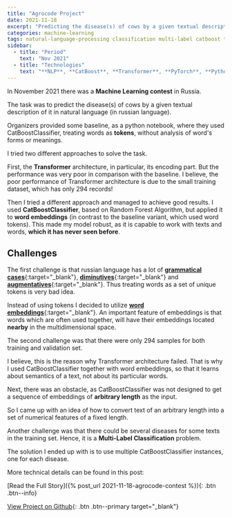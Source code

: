 ```yaml
---
title: "Agrocode Project"
date: 2021-11-18
excerpt: "Predicting the disease(s) of cows by a given textual description. My solution to Agro Code Contest."
categories: machine-learning
tags: natural-language-processing classification multi-label catboost transformer pytorch python featured
sidebar:
  - title: "Period"
    text: "Nov 2021"
  - title: "Technologies"
    text: "**NLP**, **CatBoost**, **Transformer**, **PyTorch**, **Python**"
---
```


In November 2021 there was a **Machine Learning contest** in Russia.

The task was to predict the disease(s) of cows by a given textual
description of it in natural language (in russian language).

Organizers provided some baseline, as a python notebook,
where they used CatBoostClassifier, treating words as **tokens**,
without analysis of word's forms or meanings.

I tried two different approaches to solve the task.

First, the **Transformer** architecture, in particular, its encoding part.
But the performance was very poor in comparison with the baseline.
I believe, the poor performance of Transformer architecture is due to the small training dataset,
which has only 294 records!

Then I tried a different approach and managed to achieve good results.
I used **CatBoostClassifier**, based on Random Forest Algorithm,
but applied it to **word embeddings** (in contrast to the baseline variant, which used word tokens).
This made my model robust, as it is capable to work with texts and words,
**which it has never seen before**.

## Challenges

The first challenge is that russian language has a lot of
[**grammatical cases**](https://en.wikipedia.org/wiki/Grammatical_case){:target="_blank"},
[**diminutives**](https://en.wikipedia.org/wiki/Diminutive){:target="_blank"} and
[**augmentatives**](https://en.wikipedia.org/wiki/Augmentative){:target="_blank"}.
Thus treating words as a set of unique tokens is very bad idea.

Instead of using tokens I decided to utilize
[**word embeddings**](https://en.wikipedia.org/wiki/Word_embedding){:target="_blank"}.
An important feature of embeddings is that words which are often used together,
will have their embeddings located **nearby** in the multidimensional space.

The second challenge was that there were only 294 samples for both training and validation set.

I believe, this is the reason why Transformer architecture failed.
That is why I used CatBoostClassifier together with word embeddings,
so that it learns about semantics of a text, not about its particular words.

Next, there was an obstacle, as CatBoostClassifier was not designed
to get a sequence of embeddings of **arbitrary length** as the input.

So I came up with an idea of how to convert text of an arbitrary length into
a set of numerical features of a fixed length.

Another challenge was that there could be several diseases for some texts in the training set.
Hence, it is a **Multi-Label Classification** problem.

The solution I ended up with is to use multiple CatBoostClassifier instances, one for each disease.

More technical details can be found in this post:

[Read the Full Story]({% post_url 2021-11-18-agrocode-contest %}){: .btn .btn--info}

[View Project on Github](https://github.com/diovisgood/agrocode/){: .btn .btn--primary target="_blank"}
